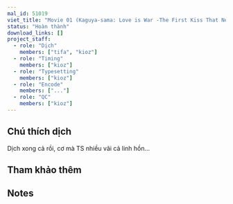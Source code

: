 ```yaml
---
mal_id: 51019
viet_title: "Movie 01 (Kaguya-sama: Love is War -The First Kiss That Never Ends-)"
status: "Hoàn thành"
download_links: []
project_staff:
  - role: "Dịch"
    members: ["tifa", "kioz"]
  - role: "Timing"
    members: ["kioz"]
  - role: "Typesetting"
    members: ["kioz"]
  - role: "Encode"
    members: ["..."]
  - role: "QC"
    members: ["kioz"]
---
```


## Chú thích dịch

Dịch xong cả rồi, cơ mà TS nhiều vãi cả linh hồn...


## Tham khảo thêm



## Notes